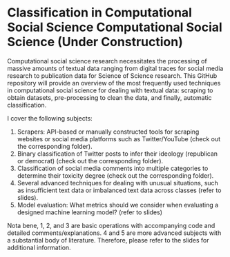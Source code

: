 # Classification in Computational Social Science Computational Social Science (Under Construction)

Computational social science research necessitates the processing of massive amounts of textual data ranging from digital traces for social media research to publication data for Science of Science research. 
This GitHub repository will provide an overview of the most frequently used techniques in computational social science for dealing with textual data: scraping to obtain datasets, pre-processing to clean the data, and finally, automatic classification.

I cover the following subjects:

1. Scrapers: API-based or manually constructed tools for scraping websites or social media platforms such as Twitter/YouTube (check out the corresponding folder).
2. Binary classification of Twitter posts to infer their ideology (republican or democrat) (check out the corresponding folder).
3. Classification of social media comments into multiple categories to determine their toxicity degree (check out the corresponding folder).
4. Several advanced techniques for dealing with unusual situations, such as insufficient text data or imbalanced text data across classes (refer to slides).
5. Model evaluation: What metrics should we consider when evaluating a designed machine learning model? (refer to slides)

Nota bene, 1, 2, and 3 are basic operations with accompanying code and detailed comments/explanations. 4 and 5 are more advanced subjects with a substantial body of literature. Therefore, please refer to the slides for additional information.
